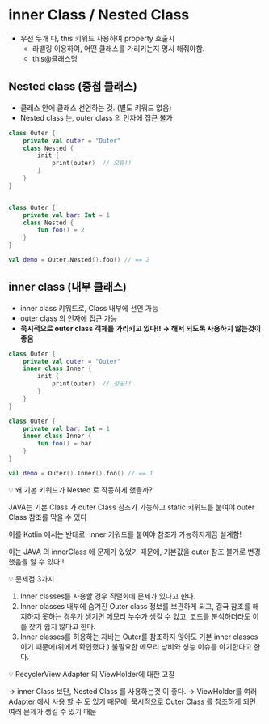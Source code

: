 # inner Class / Nested Class

- 우선 두개 다, this 키워드 사용하여 property 호출시
    - 라밸링 이용하여, 어떤 클래스를 가리키는지 명시 해줘야함.
    - this@클래스명

## **Nested class (중첩 클래스)**

- 클래스 안에 클래스 선언하는 것. (별도 키워드 없음)
- Nested class 는, outer class 의 인자에 접근 불가

```kotlin
class Outer {
    private val outer = "Outer"
    class Nested {
        init {
            print(outer)  // 오류!!
        }
    }
}
```

```kotlin

class Outer {
    private val bar: Int = 1
    class Nested {
        fun foo() = 2
    }
}

val demo = Outer.Nested().foo() // == 2
```

## **inner class (내부 클래스)**

- inner class 키워드로, Class 내부에 선언 가능
- outer class 의 인자에 접근 가능
- **묵시적으로 outer class 객체를 가리키고 있다!! → 해서 되도록 사용하지 않는것이 좋음**

```kotlin
class Outer {
    private val outer = "Outer"
    inner class Inner {
        init {
            print(outer)  // 성공!!
        }
    }
}
```

```kotlin
class Outer {
    private val bar: Int = 1
    inner class Inner {
        fun foo() = bar
    }
}

val demo = Outer().Inner().foo() // == 1
```

<aside>
💡  왜 기본 키워드가 Nested 로 작동하게 했을까?

JAVA는 기본 Class 가 outer Class 참조가 가능하고
static 키워드를 붙여야 outer Class 참조를 막을 수 있다

이를 Kotlin 에서는 반대로, inner 키워드를 붙여야 참조가 가능하지게끔 설계함!

이는 JAVA 의 innerClass 에 문제가 있었기 때문에, 기본값을 outer 참조 불가로 변경했음을 알 수 있다!!

</aside>

<aside>
💡 문제점 3가지

1. Inner classes를 사용할 경우 직렬화에 문제가 있다고 한다.
2. Inner classes 내부에 숨겨진 Outer class 정보를 보관하게 되고, 결국 참조를 해지하지 못하는 경우가 생기면 메모리 누수가 생길 수 있고, 코드를 분석하더라도 이를 찾기 쉽지 않다고 한다.
3. Inner classes를 허용하는 자바는 Outer를 참조하지 않아도 기본 inner classes이기 때문에(위에서 확인했다.) 불필요한 메모리 낭비와 성능 이슈를 야기한다고 한다.

</aside>

<aside>
💡 RecyclerView Adapter 의 ViewHolder에 대한 고찰

→ inner Class 보단, Nested Class 를 사용하는것 이 좋다.
→ ViewHolder를 여러 Adapter 에서 사용 할 수 도 있기 때문에, 묵시적으로 Outer Class 를 참조하게 되면 여러 문제가 생길 수 있기 때문

</aside>